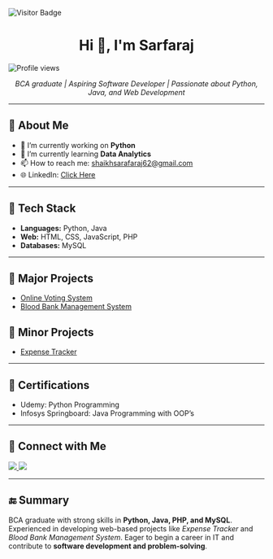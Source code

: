 
![Visitor Badge](https://visitor-badge.laobi.icu/badge?page_id=ShaikhSarfaraj2705)
<h1 align="center">Hi 👋, I'm Sarfaraj</h1>

<p align="left">
  <img src="https://komarev.com/ghpvc/?username=ShaikhSarfaraj2705&label=Profile%20Views&color=0e75b6&style=flat" alt="Profile views" />
</p>

<p align="center">
  <em>BCA graduate | Aspiring Software Developer | Passionate about Python, Java, and Web Development</em>
</p>

<hr/>

<h2>🚀 About Me</h2>
<ul>
  <li>🔭 I’m currently working on <b>Python</b></li>
  <li>🌱 I’m currently learning <b>Data Analytics</b></li>
  <li>📫 How to reach me: <a href="mailto:shaikhsarafaraj62@gmail.com">shaikhsarafaraj62@gmail.com</a></li>
  <li>🌐 LinkedIn: 
    <a href="https://www.linkedin.com/in/sarfaraj-shaikh-373387294" target="_blank">
      Click Here
    </a>
  </li>
</ul>

<hr/>

<h2>🔧 Tech Stack</h2>
<ul>
  <li><b>Languages:</b> Python, Java</li>
  <li><b>Web:</b> HTML, CSS, JavaScript, PHP</li>
  <li><b>Databases:</b> MySQL</li>
</ul>

<hr/>

<h2>📂 Major Projects</h2>
<ul>
  <li><a href="https://github.com/ShaikhSarfaraj2705/online_voting_system" target="_blank">Online Voting System</a></li>
  <li><a href="https://github.com/ShaikhSarfaraj2705/BBDMS-Project-PHP-V2.4" target="_blank">Blood Bank Management System</a></li>
</ul>

<h2>📂 Minor Projects</h2>
<ul>
  <li><a href="https://github.com/ShaikhSarfaraj2705/expense-tracker" target="_blank">Expense Tracker</a></li>
</ul>

<hr/>

<h2>📜 Certifications</h2>
<ul>
  <li>Udemy: Python Programming</li>
  <li>Infosys Springboard: Java Programming with OOP’s</li>
</ul>

<hr/>

<h2>🤝 Connect with Me</h2>
<p>
  <a href="mailto:shaikhsarafaraj62@gmail.com">
    <img src="https://img.shields.io/badge/Gmail-D14836?style=for-the-badge&logo=gmail&logoColor=white" />
  </a>
  <a href="https://www.linkedin.com/in/sarfaraj-shaikh-373387294" target="_blank">
    <img src="https://img.shields.io/badge/LinkedIn-0A66C2?style=for-the-badge&logo=linkedin&logoColor=white" />
  </a>
</p>

<hr/>

<h2>🔚 Summary</h2>
<p>
  BCA graduate with strong skills in <b>Python, Java, PHP, and MySQL</b>. Experienced in developing web-based projects like 
  <i>Expense Tracker</i> and <i>Blood Bank Management System</i>. Eager to begin a career in IT and contribute to 
  <b>software development and problem-solving</b>.
</p>
